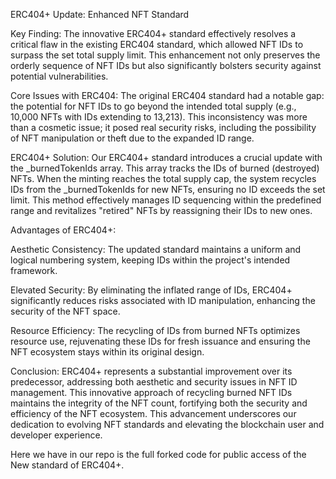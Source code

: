 ERC404+ Update: Enhanced NFT Standard

Key Finding: The innovative ERC404+ standard effectively resolves a critical flaw in the existing ERC404 standard, which allowed NFT IDs to surpass the set total supply limit. This enhancement not only preserves the orderly sequence of NFT IDs but also significantly bolsters security against potential vulnerabilities.

Core Issues with ERC404: The original ERC404 standard had a notable gap: the potential for NFT IDs to go beyond the intended total supply (e.g., 10,000 NFTs with IDs extending to 13,213). This inconsistency was more than a cosmetic issue; it posed real security risks, including the possibility of NFT manipulation or theft due to the expanded ID range.

ERC404+ Solution: Our ERC404+ standard introduces a crucial update with the _burnedTokenIds array. This array tracks the IDs of burned (destroyed) NFTs. When the minting reaches the total supply cap, the system recycles IDs from the _burnedTokenIds for new NFTs, ensuring no ID exceeds the set limit. This method effectively manages ID sequencing within the predefined range and revitalizes "retired" NFTs by reassigning their IDs to new ones.

Advantages of ERC404+:

Aesthetic Consistency: The updated standard maintains a uniform and logical numbering system, keeping IDs within the project's intended framework.

Elevated Security: By eliminating the inflated range of IDs, ERC404+ significantly reduces risks associated with ID manipulation, enhancing the security of the NFT space.

Resource Efficiency: The recycling of IDs from burned NFTs optimizes resource use, rejuvenating these IDs for fresh issuance and ensuring the NFT ecosystem stays within its original design.

Conclusion: ERC404+ represents a substantial improvement over its predecessor, addressing both aesthetic and security issues in NFT ID management. This innovative approach of recycling burned NFT IDs maintains the integrity of the NFT count, fortifying both the security and efficiency of the NFT ecosystem. This advancement underscores our dedication to evolving NFT standards and elevating the blockchain user and developer experience.

Here we have in our repo is the full forked code for public access of the New standard of ERC404+.
